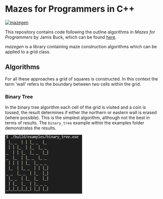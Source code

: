 # Mazes for Programmers in C++

[![mazegen](https://github.com/artemis-beta/mazegen/actions/workflows/build_examples.yml/badge.svg)](https://github.com/artemis-beta/mazegen/actions/workflows/build_examples.yml)

This repository contains code following the outline algorithms in _Mazes for Programmers_ by Jamis Buck, which can be found [here](http://www.mazesforprogrammers.com/).

_mazegen_ is a library containing maze construction algorithms which can be applied to a grid class.

## Algorithms

For all these approaches a grid of squares is constructed. In this context the term 'wall' refers to the boundary between two cells within the grid.

### Binary Tree

In the binary tree algorithm each cell of the grid is visited and a coin is tossed, the result determines if either the northern or eastern wall is erased (where possible). This is the simplest algorithm, although not the best in terms of results. The `binary_tree` example within the examples folder demonstrates the results.

![binary_tree_demo](./img/binary_tree_demo.png)
